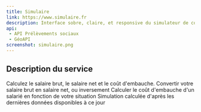 ```yaml
---
title: Simulaire
link: https://www.simulaire.fr
description: Interface sobre, claire, et responsive du simulateur de coût d'embauche
api:
 - API Prélèvements sociaux
 - GéoAPI
screenshot: simulaire.png
---
```


## Description du service

Calculez le salaire brut, le salaire net et le coût d'embauche.
Convertir votre salaire brut en salaire net, ou inversement
Calculer le coût d'embauche d'un salarié en fonction de votre situation
Simulation calculée d'après les dernières données disponibles à ce jour
